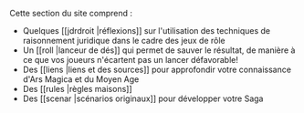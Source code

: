 Cette section du site comprend :  
* Quelques [[jdrdroit |réflexions]] sur l'utilisation des techniques de raisonnement juridique dans le cadre des jeux de rôle  
* Un [[roll |lanceur de dés]] qui permet de sauver le résultat, de manière à ce que vos joueurs n'écartent pas un lancer défavorable!  
* Des [[liens |liens et des sources]] pour approfondir votre connaissance d'Ars Magica et du Moyen Age  
* Des [[rules |règles maisons]]  
* Des [[scenar |scénarios originaux]] pour développer votre Saga  